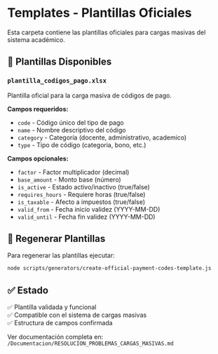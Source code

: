 # Templates - Plantillas Oficiales

Esta carpeta contiene las plantillas oficiales para cargas masivas del sistema académico.

## 📄 Plantillas Disponibles

### `plantilla_codigos_pago.xlsx`
Plantilla oficial para la carga masiva de códigos de pago.

**Campos requeridos:**
- `code` - Código único del tipo de pago
- `name` - Nombre descriptivo del código  
- `category` - Categoría (docente, administrativo, academico)
- `type` - Tipo de código (categoria, bono, etc.)

**Campos opcionales:**
- `factor` - Factor multiplicador (decimal)
- `base_amount` - Monto base (número)
- `is_active` - Estado activo/inactivo (true/false)
- `requires_hours` - Requiere horas (true/false) 
- `is_taxable` - Afecto a impuestos (true/false)
- `valid_from` - Fecha inicio validez (YYYY-MM-DD)
- `valid_until` - Fecha fin validez (YYYY-MM-DD)

## 🔄 Regenerar Plantillas

Para regenerar las plantillas ejecutar:

```bash
node scripts/generators/create-official-payment-codes-template.js
```

## ✅ Estado

✅ Plantilla validada y funcional  
✅ Compatible con el sistema de cargas masivas  
✅ Estructura de campos confirmada  

Ver documentación completa en: `/Documentacion/RESOLUCION_PROBLEMAS_CARGAS_MASIVAS.md`
